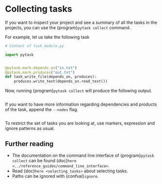 # Collecting tasks

If you want to inspect your project and see a summary of all the tasks in the projects,
you can use the {program}`pytask collect` command.

For example, let us take the following task

```python
# Content of task_module.py

import pytask


@pytask.mark.depends_on("in.txt")
@pytask.mark.produces("out.txt")
def task_write_file(depends_on, produces):
    produces.write_text(depends_on.read_text())
```

Now, running {program}`pytask collect` will produce the following output.

```{image} /_static/images/pytask-collect.png
```

If you want to have more information regarding dependencies and products of the task,
append the `--nodes` flag.

```{image} /_static/images/pytask-collect-nodes.png
```

To restrict the set of tasks you are looking at, use markers, expression and ignore
patterns as usual.

## Further reading

- The documentation on the command line interface of {program}`pytask collect` can be
  found {doc}`here <../reference_guides/command_line_interface>`.
- Read {doc}`here <selecting_tasks>` about selecting tasks.
- Paths can be ignored with {confval}`ignore`.
